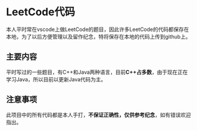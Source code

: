 # LeetCode代码
本人平时常在vscode上做LeetCode的题目，因此许多LeetCode的代码都保存在本地，为了以后方便管理以及留作纪念，特将保存在本地的代码上传到github上。
## 主要内容
平时写过的一些题目，有C++和Java两种语言，目前**C++占多数**，由于现在正在学习Java，所以目前以更新Java代码为主。
## 注意事项
此项目中的所有代码都是本人手打，**不保证正确性，仅供参考纪念**，如有错误欢迎指出。